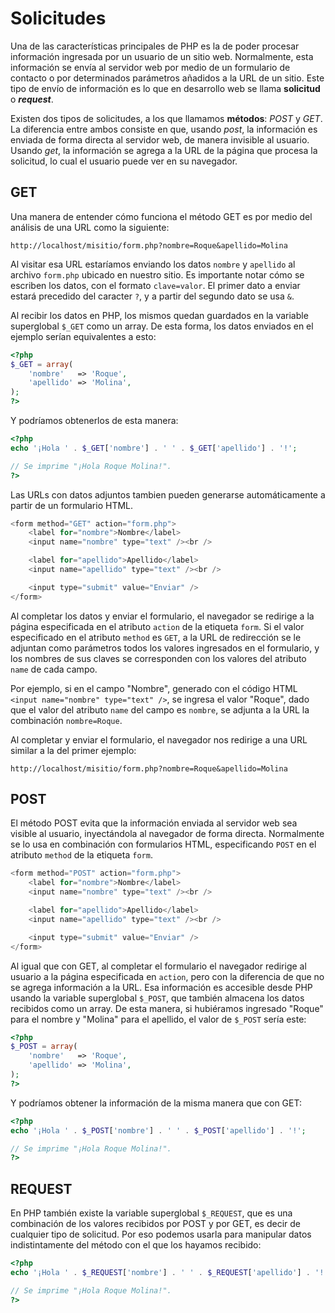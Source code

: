 # Solicitudes

Una de las características principales de PHP es la de poder procesar información ingresada por un usuario de un sitio web. Normalmente, esta información se envía al servidor web por medio de un formulario de contacto o por determinados parámetros añadidos a la URL de un sitio. Este tipo de envío de información es lo que en desarrollo web se llama **solicitud** o **_request_**.

Existen dos tipos de solicitudes, a los que llamamos **métodos**: _POST_ y _GET_. La diferencia entre ambos consiste en que, usando _post_, la información es enviada de forma directa al servidor web, de manera invisible al usuario. Usando _get_, la información se agrega a la URL de la página que procesa la solicitud, lo cual el usuario puede ver en su navegador.

## GET

Una manera de entender cómo funciona el método GET es por medio del análisis de una URL como la siguiente:

`http://localhost/misitio/form.php?nombre=Roque&apellido=Molina`

Al visitar esa URL estaríamos enviando los datos `nombre` y `apellido` al archivo `form.php` ubicado en nuestro sitio. Es importante notar cómo se escriben los datos, con el formato `clave=valor`. El primer dato a enviar estará precedido del caracter `?`, y a partir del segundo dato se usa `&`.

Al recibir los datos en PHP, los mismos quedan guardados en la variable superglobal `$_GET` como un array. De esta forma, los datos enviados en el ejemplo serían equivalentes a esto:

```php
<?php
$_GET = array(
    'nombre'   => 'Roque',
    'apellido' => 'Molina',
);
?>
```

Y podríamos obtenerlos de esta manera:

```php
<?php
echo '¡Hola ' . $_GET['nombre'] . ' ' . $_GET['apellido'] . '!';

// Se imprime "¡Hola Roque Molina!".
?>
```

Las URLs con datos adjuntos tambien pueden generarse automáticamente a partir de un formulario HTML.

```php
<form method="GET" action="form.php">
    <label for="nombre">Nombre</label>
    <input name="nombre" type="text" /><br />

    <label for="apellido">Apellido</label>
    <input name="apellido" type="text" /><br />

    <input type="submit" value="Enviar" />
</form>
```

Al completar los datos y enviar el formulario, el navegador se redirige a la página especificada en el atributo `action` de la etiqueta `form`. Si el valor especificado en el atributo `method` es `GET`, a la URL de redirección se le adjuntan como parámetros todos los valores ingresados en el formulario, y los nombres de sus claves se corresponden con los valores del atributo `name` de cada campo.

Por ejemplo, si en el campo "Nombre", generado con el código HTML `<input name="nombre" type="text" />`, se ingresa el valor "Roque", dado que el valor del atributo `name` del campo es `nombre`, se adjunta a la URL la combinación `nombre=Roque`.

Al completar y enviar el formulario, el navegador nos redirige a una URL similar a la del primer ejemplo:

`http://localhost/misitio/form.php?nombre=Roque&apellido=Molina`

## POST

El método POST evita que la información enviada al servidor web sea visible al usuario, inyectándola al navegador de forma directa. Normalmente se lo usa en combinación con formularios HTML, especificando `POST` en el atributo `method` de la etiqueta `form`.

```php
<form method="POST" action="form.php">
    <label for="nombre">Nombre</label>
    <input name="nombre" type="text" /><br />

    <label for="apellido">Apellido</label>
    <input name="apellido" type="text" /><br />

    <input type="submit" value="Enviar" />
</form>
```

Al igual que con GET, al completar el formulario el navegador redirige al usuario a la página especificada en `action`, pero con la diferencia de que no se agrega información a la URL. Esa información es accesible desde PHP usando la variable superglobal `$_POST`, que también almacena los datos recibidos como un array. De esta manera, si hubiéramos ingresado "Roque" para el nombre y "Molina" para el apellido, el valor de `$_POST` sería este:

```php
<?php
$_POST = array(
    'nombre'   => 'Roque',
    'apellido' => 'Molina',
);
?>
```

Y podríamos obtener la información de la misma manera que con GET:

```php
<?php
echo '¡Hola ' . $_POST['nombre'] . ' ' . $_POST['apellido'] . '!';

// Se imprime "¡Hola Roque Molina!".
?>
```

## REQUEST

En PHP también existe la variable superglobal `$_REQUEST`, que es una combinación de los valores recibidos por POST y por GET, es decir de cualquier tipo de solicitud. Por eso podemos usarla para manipular datos indistintamente del método con el que los hayamos recibido:

```php
<?php
echo '¡Hola ' . $_REQUEST['nombre'] . ' ' . $_REQUEST['apellido'] . '!';

// Se imprime "¡Hola Roque Molina!".
?>
```
